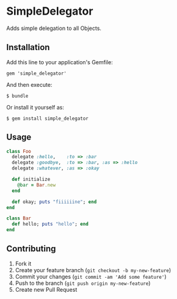 # SimpleDelegator

Adds simple delegation to all Objects.

## Installation

Add this line to your application's Gemfile:

    gem 'simple_delegator'

And then execute:

    $ bundle

Or install it yourself as:

    $ gem install simple_delegator

## Usage

``` ruby
class Foo
  delegate :hello,    :to => :bar
  delegate :goodbye,  :to => :bar, :as => :hello
  delegate :whatever, :as => :okay

  def initialize
    @bar = Bar.new
  end

  def okay; puts "fiiiiiine"; end
end

class Bar
  def hello; puts "hello"; end
end
```

## Contributing

1. Fork it
2. Create your feature branch (`git checkout -b my-new-feature`)
3. Commit your changes (`git commit -am 'Add some feature'`)
4. Push to the branch (`git push origin my-new-feature`)
5. Create new Pull Request
